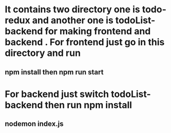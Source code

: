 # It contains two directory one is todo-redux  and another one is todoList-backend for making frontend and backend . For frontend just go in this directory and run 
## npm install then npm run start 

# For backend just switch todoList-backend then run npm install
## nodemon index.js 
